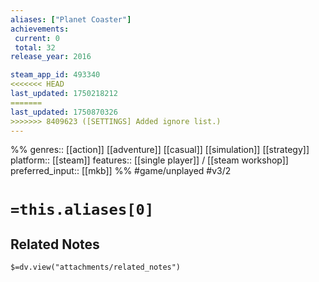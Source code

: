 ```yaml
---
aliases: ["Planet Coaster"]
achievements:
 current: 0
 total: 32
release_year: 2016

steam_app_id: 493340
<<<<<<< HEAD
last_updated: 1750218212
=======
last_updated: 1750870326
>>>>>>> 8409623 ([SETTINGS] Added ignore list.)
---
```

%%
genres:: [[action]] [[adventure]] [[casual]] [[simulation]] [[strategy]]
platform:: [[steam]]
features:: [[single player]] / [[steam workshop]]
preferred_input:: [[mkb]]
%%
#game/unplayed
#v3/2

# `=this.aliases[0]`
## Related Notes
`$=dv.view("attachments/related_notes")`
